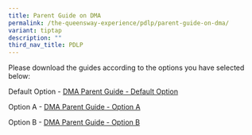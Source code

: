 ```yaml
---
title: Parent Guide on DMA
permalink: /the-queensway-experience/pdlp/parent-guide-on-dma/
variant: tiptap
description: ""
third_nav_title: PDLP
---
```

<p>Please download the guides according to the options you have selected below:</p><p>Default Option - <a href="/files/PDLP Resources/Parents DMA options.pdf" rel="noopener noreferrer nofollow" target="_blank">DMA Parent Guide - Default Option</a></p><p>Option A - <a href="/files/PDLP Resources/DMA Parent Guide v2 - Option A (Chrome OS).pdf" rel="noopener noreferrer nofollow" target="_blank">DMA Parent Guide - Option A</a></p><p>Option B - <a href="/files/PDLP Resources/DMA Parent Guide v2 - Option B (Chrome OS).pdf" rel="noopener noreferrer nofollow" target="_blank">DMA Parent Guide - Option B</a></p>